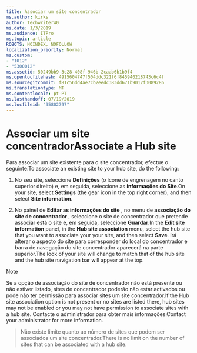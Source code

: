 ```yaml
---
title: Associar um site concentrador
ms.author: kirks
author: Techwriter40
ms.date: 1/3/2019
ms.audience: ITPro
ms.topic: article
ROBOTS: NOINDEX, NOFOLLOW
localization_priority: Normal
ms.custom:
- "1012"
- "5300012"
ms.assetid: 50249bb9-3c28-408f-946b-2caab6b1b9f4
ms.openlocfilehash: 4915604747f504ddc321f6f845940218743c6c4f
ms.sourcegitcommit: f81c56dd4ae7cb2eedc383dd671b9012f3089286
ms.translationtype: MT
ms.contentlocale: pt-PT
ms.lasthandoff: 07/19/2019
ms.locfileid: "35802797"
---
```

# <a name="associate-a-hub-site"></a><span data-ttu-id="196d5-102">Associar um site concentrador</span><span class="sxs-lookup"><span data-stu-id="196d5-102">Associate a Hub site</span></span>

<span data-ttu-id="196d5-103">Para associar um site existente para o site concentrador, efectue o seguinte:</span><span class="sxs-lookup"><span data-stu-id="196d5-103">To associate an existing site to your hub site, do the following:</span></span>
  
1. <span data-ttu-id="196d5-104">No seu site, seleccione **Definições** (o ícone de engrenagem no canto superior direito) e, em seguida, seleccione as **informações do Site**.</span><span class="sxs-lookup"><span data-stu-id="196d5-104">On your site, select **Settings** (the gear icon in the top right corner), and then select **Site information**.</span></span>

2. <span data-ttu-id="196d5-105">No painel de **Editar as informações do site** , no menu de **associação do site de concentrador** , seleccione o site de concentrador que pretende associar está o site e, em seguida, seleccione **Guardar**.</span><span class="sxs-lookup"><span data-stu-id="196d5-105">In the **Edit site information** panel, in the **Hub site association** menu, select the hub site that you want to associate your your site, and then select **Save**.</span></span> <span data-ttu-id="196d5-106">Irá alterar o aspecto do site para corresponder do local do concentrador e barra de navegação do site concentrador aparecerá na parte superior.</span><span class="sxs-lookup"><span data-stu-id="196d5-106">The look of your site will change to match that of the hub site and the hub site navigation bar will appear at the top.</span></span>

 > [!Note]
><span data-ttu-id="196d5-107">Se a opção de associação do site de concentrador não está presente ou não estiver listado, sites de concentrador poderão não estar activados ou pode não ter permissão para associar sites um site concentrador.</span><span class="sxs-lookup"><span data-stu-id="196d5-107">If the Hub site association option is not present or no sites are listed there, hub sites may not be enabled or you may not have permission to associate sites with a hub site.</span></span> <span data-ttu-id="196d5-108">Contacte o administrador para obter mais informações.</span><span class="sxs-lookup"><span data-stu-id="196d5-108">Contact your administrator for more information.</span></span>

><span data-ttu-id="196d5-109">Não existe limite quanto ao número de sites que podem ser associados um site concentrador.</span><span class="sxs-lookup"><span data-stu-id="196d5-109">There is no limit on the number of sites that can be associated with a hub site.</span></span>
  